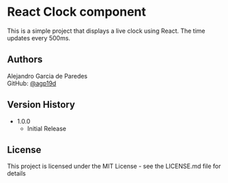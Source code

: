 # React Clock component

This is a simple project that displays a live clock using React. The time updates every 500ms.

## Authors

Alejandro Garcia de Paredes  
GitHub: [@agp19d](https://github.com/agp19d)

## Version History

* 1.0.0
    * Initial Release

## License

This project is licensed under the MIT License - see the LICENSE.md file for details
